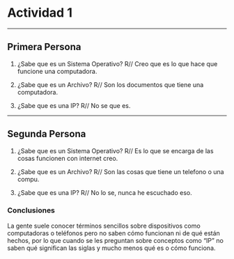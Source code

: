 # Actividad 1

<!-- Preguntar a dos personas que saben sobre los siguientes conceptos: 
Sistema operativo, archivo e IP.
Realizar una conclusión en base a los comentarios obtenidos -->
---
## Primera Persona
1. ¿Sabe que es un Sistema Operativo?
R// Creo que es lo que hace que funcione una computadora.

2. ¿Sabe que es un Archivo?
R// Son los documentos que tiene una computadora.

3. ¿Sabe que es una IP?
R// No se que es.

---
## Segunda Persona
1. ¿Sabe que es un Sistema Operativo?
R// Es lo que se encarga de las cosas funcionen con internet creo.

2. ¿Sabe que es un Archivo?
R// Son las cosas que tiene un telefono o una compu.

3. ¿Sabe que es una IP?
R// No lo se, nunca he escuchado eso.


### Conclusiones
La gente suele conocer términos sencillos sobre dispositivos como computadoras o teléfonos pero no saben cómo funcionan ni de qué están hechos, por lo que cuando se les preguntan sobre conceptos como “IP” no saben qué significan las siglas y mucho menos qué es o cómo funciona.

